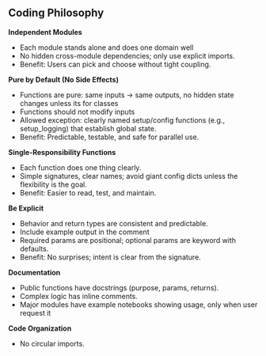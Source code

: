 ## Coding Philosophy

**Independent Modules**
- Each module stands alone and does one domain well
- No hidden cross-module dependencies; only use explicit imports.
- Benefit: Users can pick and choose without tight coupling.

**Pure by Default (No Side Effects)**
- Functions are pure: same inputs → same outputs, no hidden state changes unless its for classes 
- Functions should not modify inputs 
- Allowed exception: clearly named setup/config functions (e.g., setup_logging) that establish global state.
- Benefit: Predictable, testable, and safe for parallel use.

**Single-Responsibility Functions**
- Each function does one thing clearly.
- Simple signatures, clear names; avoid giant config dicts unless the flexibility is the goal.
- Benefit: Easier to read, test, and maintain.

**Be Explicit**

- Behavior and return types are consistent and predictable.
- Include example output in the comment
- Required params are positional; optional params are keyword with defaults.
- Benefit: No surprises; intent is clear from the signature.

**Documentation**

- Public functions have docstrings (purpose, params, returns).
- Complex logic has inline comments.
- Major modules have example notebooks showing usage, only when user request it

**Code Organization**
- No circular imports.